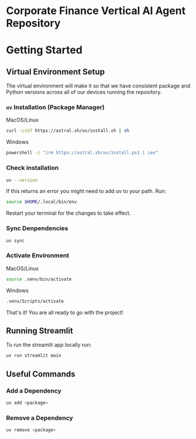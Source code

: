 # Corporate Finance Vertical AI Agent Repository

# Getting Started

## Virtual Environment Setup
The virtual environment will make it so that we have consistent package and Python versions across all of our devices running the repository.

### `uv` Installation (Package Manager)

MacOS/Linux
```bash
curl -LsSf https://astral.sh/uv/install.sh | sh
```

Windows
```bash
powershell -c "irm https://astral.sh/uv/install.ps1 | iex"
```

### Check installation
```bash
uv --version
```

If this returns an error you might need to add uv to your path. Run:

```bash
source $HOME/.local/bin/env
```
Restart your terminal for the changes to take effect.

### Sync Denpendencies
```bash
uv sync
```

### Activate Environment
MacOS/Linux
```bash
source .venv/bin/activate
```

Windows
```bash
.venv/Scripts/activate
```

That's it! You are all ready to go with the project!

## Running Streamlit
To run the streamlit app locally run:

```bash
uv run streamlit main
```

## Useful Commands

### Add a Dependency
```bash
uv add <package>
```

### Remove a Dependency
```bash
uv remove <package>
```
